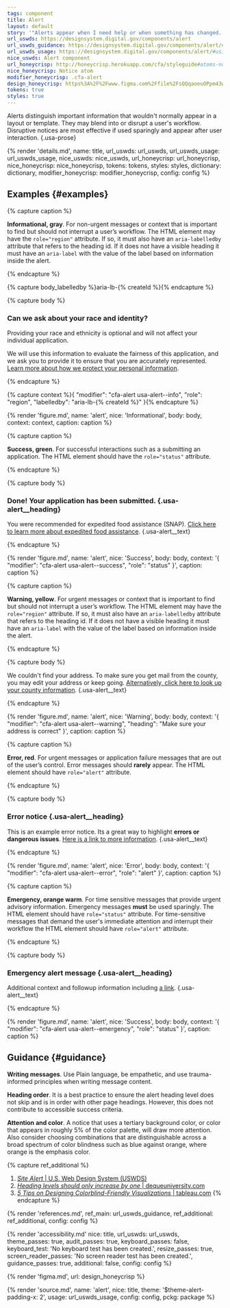 ```yaml
---
tags: component
title: Alert
layout: default
story: '"Alerts appear when I need help or when something has changed. It may be time-sensitive."'
url_uswds: https://designsystem.digital.gov/components/alert
url_uswds_guidance: https://designsystem.digital.gov/components/alert/#guidance
url_uswds_usage: https://designsystem.digital.gov/components/alert/#using-the-alert-component-2
nice_uswds: Alert component
url_honeycrisp: http://honeycrisp.herokuapp.com/cfa/styleguide#atoms-notices
nice_honeycrisp: Notice atom
modifier_honeycrisp: .cfa-alert
design_honeycrisp: https%3A%2F%2Fwww.figma.com%2Ffile%2FsQQqaoeuOPpm43wLlYfyEo%2FHoneycrisp-Design-System%3Ftype%3Ddesign%26node-id%3D5003%253A527%26mode%3Ddesign%26t%3DwZwR9bNLbdvqwaT5-1
tokens: true
styles: true
---
```


<!-- INTRO -->

Alerts distinguish important information that wouldn't normally appear in a layout or template. They may blend into or disrupt a user's workflow. Disruptive notices are most effective if used sparingly and appear after user interaction. {.usa-prose}

<!-- DETAILS -->

{% render 'details.md',
  name: title,
  url_uswds: url_uswds,
  url_uswds_usage: url_uswds_usage,
  nice_uswds: nice_uswds,
  url_honeycrisp: url_honeycrisp,
  nice_honeycrisp: nice_honeycrisp,
  tokens: tokens,
  styles: styles,
  dictionary: dictionary,
  modifier_honeycrisp: modifier_honeycrisp,
  config: config %}

## Examples {#examples}

{% capture caption %}

**Informational, gray**. For non-urgent messages or context that is important to find but should not interrupt a user’s workflow. The HTML element may have the `role="region"` attribute. If so, it must also have an `aria-labelledby` attribute that refers to the heading id. If it does not have a visible heading it must have an `aria-label` with the value of the label based on information inside the alert.

{% endcapture %}

{% capture body_labelledby %}aria-lb-{% createId %}{% endcapture %}

{% capture body %}

<h3 class="usa-alert__heading" id="{{ body_labelledby }}">Can we ask about your race and identity?</h3>

Providing your race and ethnicity is optional and will not affect your individual application.

We will use this information to evaluate the fairness of this application, and we ask you to provide it to ensure that you are accurately represented. [Learn more about how we protect your personal information](#).

{% endcapture %}

{% capture context %}{
  "modifier": "cfa-alert usa-alert--info",
  "role": "region",
  "labelledby": "aria-lb-{% createId %}"
}{% endcapture %}

{% render 'figure.md', name: 'alert', nice: 'Informational', body: body, context: context, caption: caption %}

{% capture caption %}

**Success, green**. For successful interactions such as a submitting an application. The HTML element should have the `role="status"` attribute.

{% endcapture %}

{% capture body %}

### Done! Your application has been submitted. {.usa-alert__heading}

You were recommended for expedited food assistance (SNAP). [Click here to learn more about expedited food assistance](#). {.usa-alert__text}

{% endcapture %}

{% render 'figure.md', name: 'alert', nice: 'Success', body: body, context: '{
  "modifier": "cfa-alert usa-alert--success",
  "role": "status"
}', caption: caption %}

{% capture caption %}

**Warning, yellow**. For urgent messages or context that is important to find but should not interrupt a user’s workflow. The HTML element may have the `role="region"` attribute. If so, it must also have an `aria-labelledby` attribute that refers to the heading id. If it does not have a visible heading it must have an `aria-label` with the value of the label based on information inside the alert.

{% endcapture %}

{% capture body %}

We couldn't find your address. To make sure you get mail from the county, you may edit your address or keep going. [Alternatively, click here to look up your county information](#). {.usa-alert__text}

{% endcapture %}

{% render 'figure.md', name: 'alert', nice: 'Warning', body: body, context: '{
  "modifier": "cfa-alert usa-alert--warning",
  "heading": "Make sure your address is correct"
}', caption: caption %}

{% capture caption %}

**Error, red**. For urgent messages or application failure messages that are out of the user’s control. Error messages should **rarely** appear. The HTML element should have `role="alert"` attribute.

{% endcapture %}

{% capture body %}

### Error notice {.usa-alert__heading}

This is an example error notice. Its a great way to highlight **errors or dangerous issues**. [Here is a link to more information](#). {.usa-alert__text}

{% endcapture %}

{% render 'figure.md', name: 'alert', nice: 'Error', body: body, context: '{
  "modifier": "cfa-alert usa-alert--error",
  "role": "alert"
}', caption: caption %}

{% capture caption %}

**Emergency, orange warm**. For time sensitive messages that provide urgent advisory information. Emergency messages **must** be used sparingly. The HTML element should have `role="status"` attribute. For time-sensitive messages that demand the user's immediate attention and interrupt their workflow the HTML element should have `role="alert"` attribute.

{% endcapture %}

{% capture body %}

### Emergency alert message {.usa-alert__heading}

Additional context and followup information including [a link](#). {.usa-alert__text}

{% endcapture %}

{% render 'figure.md', name: 'alert', nice: 'Success', body: body, context: '{
  "modifier": "cfa-alert usa-alert--emergency",
  "role": "status"
}', caption: caption %}

## Guidance {#guidance}

**Writing messages**. Use Plain language, be empathetic, and use trauma-informed principles when writing message content.

**Heading order**. It is a best practice to ensure the alert heading level does not skip and is in order with other page headings. However, this does not contribute to accessible success criteria.

**Attention and color**. A notice that uses a tertiary background color, or color that appears in roughly 5% of the color palette, will draw more attention. Also consider choosing combinations that are distinguishable across a broad spectrum of color blindness such as blue against orange, where orange is the emphasis color.

{% capture ref_additional %}
1. <a href="https://designsystem.digital.gov/components/site-alert/" target="_blank" rel="noopener nofollow" class="usa-link--external"><cite>Site Alert</cite> | U.S. Web Design System (USWDS)</a>
1. <a href="https://dequeuniversity.com/rules/axe/4.7/heading-order?application=AxeEdge" target="_blank" rel="noopener nofollow" class="usa-link--external"><cite>Heading levels should only increase by one</cite> | dequeuniversity.com</a>
1. <a href="https://www.tableau.com/blog/examining-data-viz-rules-dont-use-red-green-together" target="_blank" rel="noopener nofollow" class="usa-link--external"><cite>5 Tips on Designing Colorblind-Friendly Visualizations</cite> | tableau.com</a>
{% endcapture %}

{% render 'references.md', ref_main: url_uswds_guidance, ref_additional: ref_additional, config: config %}

<!-- ACCESSIBILITY -->

{% render 'accessibility.md'
  nice: title,
  url_uswds: url_uswds,
  theme_passes: true,
  audit_passes: true,
  keyboard_passes: false,
  keyboard_test: 'No keyboard test has been created.',
  resize_passes: true,
  screen_reader_passes: 'No screen reader test has been created.',
  guidance_passes: true,
  additional: false,
  config: config %}

<!-- DESIGN -->

{% render 'figma.md', url: design_honeycrisp %}

<!-- SOURCE -->

{% render 'source.md', name: 'alert', nice: title, theme: '$theme-alert-padding-x: 2', usage: url_uswds_usage, config: config, pckg: package %}
